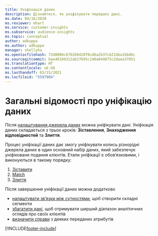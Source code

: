 ```yaml
---
title: Уніфікація даних
description: Дізнайтеся, як уніфікувати передані дані.
ms.date: 04/16/2020
ms.reviewer: mhart
ms.service: customer-insights
ms.subservice: audience-insights
ms.topic: conceptual
author: adkuppa
ms.author: adkuppa
manager: shellyha
ms.openlocfilehash: 73d8006c670268420f8cd6a2b37cb214ba1bbd6c
ms.sourcegitcommit: bae40184312ab27b95c140a044875c2daea37951
ms.translationtype: HT
ms.contentlocale: uk-UA
ms.lasthandoff: 03/15/2021
ms.locfileid: "5597904"
---
```

# <a name="data-unification-overview"></a>Загальні відомості про уніфікацію даних

Після [налаштування джерела даних](data-sources.md) можна уніфікувати дані. Уніфікація даних складається з трьох кроків: **Зіставлення**, **Знаходження відповідностей** та **Злиття**.

Процес уніфікації даних дає змогу уніфікувати колись різнорідні джерела даних в один основний набір даних, який забезпечує уніфіковане подання клієнтів. Етапи уніфікації є обов’язковими, і виконуються в такому порядку:

1. [Зіставити](map-entities.md)
2. [Match](match-entities.md)
3. [Злиття](merge-entities.md)

Після завершення уніфікації даних можна додатково

- [налаштувати зв’язки між сутностями](relationships.md), щоб створити складні сегменти
- [збагатити дані](enrichment-hub.md), щоб отримувати ширший діапазон аналітичних оглядів про своїх клієнтів
- [визначити справи](activities.md) з деяких переданих атрибутів


[!INCLUDE[footer-include](../includes/footer-banner.md)]